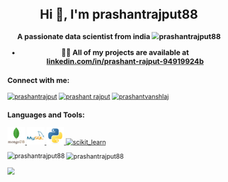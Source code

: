 <h1 align="center">Hi 👋, I'm prashantrajput88</h1>

<h3 align="center">A passionate data scientist from india</h


<p align="left"> <img src="https://komarev.com/ghpvc/?username=prashantrajput88&label=Profile%20views&color=3c60aa&style=plastic" alt="prashantrajput88" /> </p>

- 👨‍💻 All of my projects are available at [linkedin.com/in/prashant-rajput-94919924b](linkedin.com/in/prashant-rajput-94919924b)

<h3 align="left">Connect with me:</h3>
<p align="left">
<a href="https://twitter.com/prashantrajput" target="blank"><img align="center" src="https://raw.githubusercontent.com/rahuldkjain/github-profile-readme-generator/master/src/images/icons/Social/twitter.svg" alt="prashantrajput" height="30" width="40" /></a>
<a href="https://linkedin.com/in/prashant rajput" target="blank"><img align="center" src="https://raw.githubusercontent.com/rahuldkjain/github-profile-readme-generator/master/src/images/icons/Social/linked-in-alt.svg" alt="prashant rajput" height="30" width="40" /></a>
<a href="https://instagram.com/prashantvanshlaj" target="blank"><img align="center" src="https://raw.githubusercontent.com/rahuldkjain/github-profile-readme-generator/master/src/images/icons/Social/instagram.svg" alt="prashantvanshlaj" height="30" width="40" /></a>
</p>

<h3 align="left">Languages and Tools:</h3>
<p align="left"> <a href="https://www.mongodb.com/" target="_blank" rel="noreferrer"> <img src="https://raw.githubusercontent.com/devicons/devicon/master/icons/mongodb/mongodb-original-wordmark.svg" alt="mongodb" width="40" height="40"/> </a> <a href="https://www.mysql.com/" target="_blank" rel="noreferrer"> <img src="https://raw.githubusercontent.com/devicons/devicon/master/icons/mysql/mysql-original-wordmark.svg" alt="mysql" width="40" height="40"/> </a> <a href="https://www.python.org" target="_blank" rel="noreferrer"> <img src="https://raw.githubusercontent.com/devicons/devicon/master/icons/python/python-original.svg" alt="python" width="40" height="40"/> </a> <a href="https://scikit-learn.org/" target="_blank" rel="noreferrer"> <img src="https://upload.wikimedia.org/wikipedia/commons/0/05/Scikit_learn_logo_small.svg" alt="scikit_learn" width="40" height="40"/> </a> </p>

<p><img align="left" src="https://github-readme-stats.vercel.app/api/top-langs?username=prashantrajput88&show_icons=true&cache_seconds=1800&locale=en&layout=compact" alt="prashantrajput88" /></p>

<p>&nbsp;<img align="center" src="https://github-readme-stats.vercel.app/api?username=prashantrajput88&show_icons=true&locale=en" alt="prashantrajput88" /></p>

<p><img align="center" src="https://github-readme-streak-stats.herokuapp.com/?user=prashantrajput88&theme=default" 

